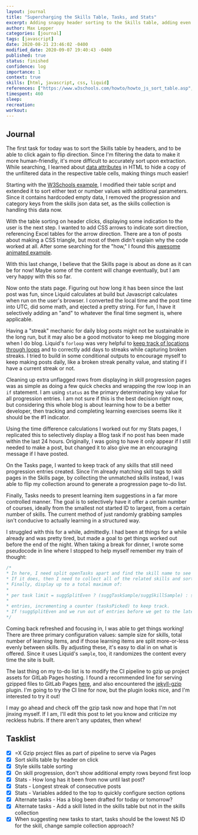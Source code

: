 ```yaml
---
layout: journal
title: "Supercharging the Skills Table, Tasks, and Stats"
excerpt: Adding snappy header sorting to the Skills table, adding even more Stats into the stats page, and making sure my Tasks page always has work for me ready to go.
author: Max Lepper
categories: [journal]
tags: [javascript]
date: 2020-08-21 23:46:02 -0400
modified_date: 2020-09-07 19:40:43 -0400
published: true
status: finished
confidence: log
importance: 1
context: true
skills: [html, javascript, css, liquid]
references: ["https://www.w3schools.com/howto/howto_js_sort_table.asp","http://www.javascriptkit.com/dhtmltutors/customattributes.shtml","http://alanwsmith.com/jekyll-liquid-date-formatting-examples","https://stackoverflow.com/questions/31340018/get-the-difference-in-days-between-two-dates-in-jekyll","https://www.w3schools.com/howto/howto_css_arrows.asp", "https://css-tricks.com/snippets/css/css-triangle/","https://shopify.dev/docs/themes/liquid/reference/objects/for-loops","https://shopify.github.io/liquid/basics/operators/","https://webmasters.stackexchange.com/questions/119670/how-do-you-serve-jekyll-pages-with-gzip-compression-on-gitlab-pages","https://github.com/philnash/jekyll-gzip"]
timespent: 460
sleep:
recreation:
workout:
---
```


## Journal

The first task for today was to sort the Skills table by headers, and to be able to click again to flip direction. Since I'm filtering the data to make it more human-friendly, it's more difficult to accurately sort upon extraction. While searching, I learned about [data attributes]({{page.references[1]}}) in HTML to hide a copy of the unfiltered data in the respective table cells, making things much easier!

Starting with the [W3Schools example]({{page.references[0]}}), I modified their table script and extended it to sort either text or number values with additional parameters. Since it contains hardcoded empty data, I removed the progression and category keys from the skills json data set, as the skills collection is handling this data now.

With the table sorting on header clicks, displaying some indication to the user is the next step. I wanted to add CSS arrows to indicate sort direction, referencing Excel tables for the arrow direction. There are a ton of posts about making a CSS triangle, but most of them didn't explain why the code worked at all. After some searching for the "how," I found this [awesome animated example]({{page.references[5]}}).

With this last change, I believe that the Skills page is about as done as it can be for now! Maybe some of the content will change eventually, but I am very happy with this so far.

Now onto the stats page. Figuring out how long it has been since the last post was fun, since Liquid calculates at build but Javascript calculates when run on the user's browser. I converted the local time and the post time into UTC, did some math, and ejected a pretty string. For fun, I have it selectively adding an "and" to whatever the final time segment is, where applicable.

Having a "streak" mechanic for daily blog posts might not be sustainable in the long run, but it may also be a good motivator to keep me blogging more when I do blog. Liquid's `forloop` was very helpful to [keep track of locations through loops]({{page.references[6]}}) and to correctly add days to streaks while capturing broken streaks. I tried to build in some conditional outputs to encourage myself to keep making posts daily, like a broken streak penalty value, and stating if I have a current streak or not.

Cleaning up extra unflagged rows from displaying in skill progression pages was as simple as doing a few quick checks and wrapping the row loop in an `if` statement. I am using `status` as the primary determinating key value for all progression entries. I am not sure if this is the best decision right now, but considering this whole blog is about learning how to be a better developer, then tracking and completing learning exercises seems like it should be the #1 indicator.

Using the time difference calculations I worked out for my Stats pages, I replicated this to selectively display a Blog task if no post has been made within the last 24 hours. Originally, I was going to have it only appear if I still needed to make a post, but changed it to also give me an encouraging message if I have posted.

On the Tasks page, I wanted to keep track of any skills that still need progression entries created. Since I'm already matching skill tags to skill pages in the Skills page, by collecting the unmatched skills instead, I was able to flip my collection around to generate a progression page to-do list.

Finally, Tasks needs to present learning item suggestions in a far more controlled manner. The goal is to selectively have it offer a certain number of courses, ideally from the smallest not started ID to largest, from a certain number of skills. The current method of just randomly grabbing samples isn't conducive to actually learning in a structured way.

I struggled with this for a while, admittedly. I had been at things for a while already and was pretty tired, but made a goal to get things worked out before the end of the night. When taking a break for dinner, I wrote some pseudocode in line where I stopped to help myself remember my train of thought:

```javascript
/*
* In here, I need split openTasks apart and find the skill name to see if it matches our sample.
* If it does, then I need to collect all of the related skills and sort by ID number, which then gets sorted.
* Finally, display up to a total maximum of:
*
* per task limit = suggSplitEven ? (suggTaskSample/suggSkillSample) : suggTaskSample
*
* entries, incrementing a counter (tasksPicked) to keep track.
* If !suggSplitEven and we run out of entries before we get to the later tasks, skip them
*/
```

Coming back refreshed and focusing in, I was able to get things working! There are three primary configuration values: sample size for skills, total number of learning items, and if those learning items are split more-or-less evenly between skills. By adjusting these, it's easy to dial in on what is offered. Since it uses Liquid's `sample`, too, it randomizes the content every time the site is built.

The last thing on my to-do list is to modify the CI pipeline to gzip up project assets for GitLab Pages hosting. I found a recommended line for serving gzipped files to GitLab Pages [here]({{page.references[9]}}), and also encountered the [jekyll-gzip]({{page.references[10]}}) plugin. I'm going to try the CI line for now, but the plugin looks nice, and I'm interested to try it out!

I may go ahead and check off the gzip task now and hope that I'm not jinxing myself. If I am, I'll edit this post to let you know and criticize my reckless hubris. If there aren't any updates, then whew!

## Tasklist

- [x] <span title="Task carried over from previous day">=X</span> Gzip project files as part of pipeline to serve via Pages
- [x] Sort skills table by header on click
- [x] Style skills table sorting
- [x] On skill progression, don't show additional empty rows beyond first loop
- [x] Stats - How long has it been from now until last post?
- [x] Stats - Longest streak of consecutive posts
- [x] Stats - Variables added to the top to quickly configure section options
- [x] Alternate tasks - Has a blog been drafted for today or tomorrow?
- [x] Alternate tasks - Add a skill listed in the skills table but not in the skills collection
- [x] When suggesting new tasks to start, tasks should be the lowest NS ID for the skill, change sample collection approach?